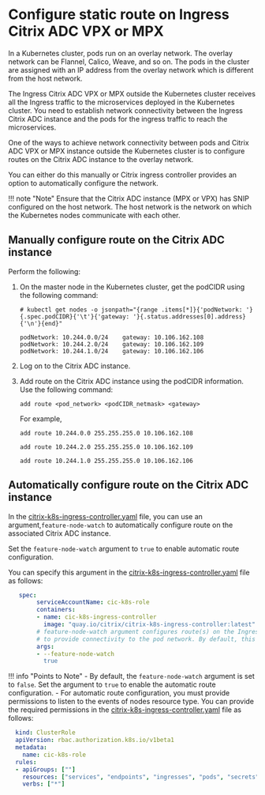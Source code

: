 # Configure static route on Ingress Citrix ADC VPX or MPX

In a Kubernetes cluster, pods run on an overlay network. The overlay network can be Flannel, Calico, Weave, and so on. The pods in the cluster are assigned with an IP address from the overlay network which is different from the host network.

The Ingress Citrix ADC VPX or MPX outside the Kubernetes cluster receives all the Ingress traffic to the microservices deployed in the Kubernetes cluster. You need to establish network connectivity between the Ingress Citrix ADC instance and the pods for the ingress traffic to reach the microservices.

One of the ways to achieve network connectivity between pods and Citrix ADC VPX or MPX instance outside the Kubernetes cluster is to configure routes on the Citrix ADC instance to the overlay network.

You can either do this manually or Citrix ingress controller provides an option to automatically configure the network.

!!! note "Note"
    Ensure that the Citrix ADC instance (MPX or VPX) has SNIP configured on the host network. The host network is the network on which the Kubernetes nodes communicate with each other.

## Manually configure route on the Citrix ADC instance

Perform the following:

1.  On the master node in the Kubernetes cluster, get the podCIDR using the following command:

        # kubectl get nodes -o jsonpath="{range .items[*]}{'podNetwork: '}{.spec.podCIDR}{'\t'}{'gateway: '}{.status.addresses[0].address}{'\n'}{end}"

        podNetwork: 10.244.0.0/24    gateway: 10.106.162.108
        podNetwork: 10.244.2.0/24    gateway: 10.106.162.109
        podNetwork: 10.244.1.0/24    gateway: 10.106.162.106

1.  Log on to the Citrix ADC instance.

1.  Add route on the Citrix ADC instance using the podCIDR information. Use the following command:

        add route <pod_network> <podCIDR_netmask> <gateway>

    For example,

        add route 10.244.0.0 255.255.255.0 10.106.162.108

        add route 10.244.2.0 255.255.255.0 10.106.162.109

        add route 10.244.1.0 255.255.255.0 10.106.162.106

## Automatically configure route on the Citrix ADC instance

In the [citrix-k8s-ingress-controller.yaml](https://github.com/citrix/citrix-k8s-ingress-controller/blob/master/deployment/baremetal/citrix-k8s-ingress-controller.yaml) file, you can use an argument,`feature-node-watch` to automatically configure route on the associated Citrix ADC instance.

Set the `feature-node-watch` argument to `true` to enable automatic route configuration.

You can specify this argument in the [citrix-k8s-ingress-controller.yaml](https://github.com/citrix/citrix-k8s-ingress-controller/blob/master/deployment/baremetal/citrix-k8s-ingress-controller.yaml) file as follows:

```yml
   spec:
        serviceAccountName: cic-k8s-role
        containers:
        - name: cic-k8s-ingress-controller
          image: "quay.io/citrix/citrix-k8s-ingress-controller:latest"
        # feature-node-watch argument configures route(s) on the Ingress NetScaler
        # to provide connectivity to the pod network. By default, this feature is disabled.
        args:
        - --feature-node-watch
          true
```

!!! info "Points to Note"
    - By default, the `feature-node-watch` argument is set to `false`. Set the argument to `true` to enable the automatic route configuration.
    - For automatic route configuration, you must provide permissions to listen to the events of nodes resource type. You can provide the required permissions in the [citrix-k8s-ingress-controller.yaml](https://github.com/citrix/citrix-k8s-ingress-controller/blob/master/deployment/baremetal/citrix-k8s-ingress-controller.yaml) file as follows:

```yml
  kind: ClusterRole
  apiVersion: rbac.authorization.k8s.io/v1beta1
  metadata:
    name: cic-k8s-role
  rules:
  - apiGroups: [""]
    resources: ["services", "endpoints", "ingresses", "pods", "secrets", "nodes"]
    verbs: ["*"]
```